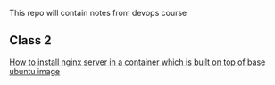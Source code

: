 This repo will contain notes from devops course

## Class 2

[How to install nginx server in a container which is built on top of base ubuntu image](https://github.com/mostafa-K-raihan/Learning-Devops/tree/main/nginx-html)
